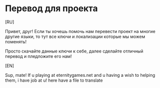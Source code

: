 # Перевод для проекта
[RU]

Привет, друг! Если ты хочешь помочь нам перевести проект на многие другие языки, то тут все ключи и локализации которые мы можем поменять!

Просто скачайте данные ключи к себе, далее сделайте отличный перевод и пледложите его нам!

[EN]

Sup, mate! If u playing at eternitygames.net and u having a wish to helping them, i have job at u!
here have a file to translate
